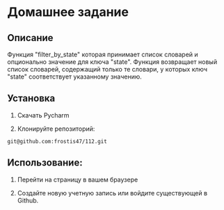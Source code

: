 # Домашнее задание
## Описание 

Функция "filter_by_state" которая принимает список словарей и опционально значение для ключа "state".
Функция возвращает новый список словарей, содержащий только те словари, у которых ключ 
"state" соответствует указанному значению.


## Установка 


1. Скачать Pycharm

2. Клонируйте репозиторий:

``git@github.com:frostis47/112.git``


## Использование:

1. Перейти на страницу в вашем браузере

2. Создайте новую учетную запись или войдите существующей в Github.